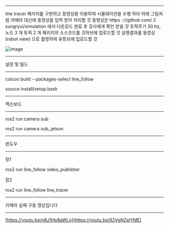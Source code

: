 ***

line tracer 패키지를 구현하고 동영상을 이용하여 시뮬레이션을 수행
하라 아래 그림처럼 카메라 대신에 동영상을 입력 받아 처리할 것
동영상은 https :://github com/ 2 sungryul/simulation 에서 다운로드
완료 후 강사에게 확인 받을 것 토픽주기 30 hz, 노드 3 개 토픽 2 개
패키지의 소스코드를 깃허브에 업로드할 것
실행결과를 동영상 (robot view) 으로 촬영하여 유튜브에 업로드할 것


![image](https://github.com/user-attachments/assets/b9e46fe1-01aa-4ba3-93cc-7702345ceb1a)


***

설정 및 빌드

***

colcon build --packages-select line_follow

source install/setup.bash

***

젝슨보드

***

ros2 run camera sub

ros2 run camera sub_jetson

***

윈도우

***

창1

ros2 run line_follow video_publisher

창2

ros2 run line_follow line_tracer
***

카메라 실제 구동 영상입니다

***

[https://youtu.be/n8J1Hp8aWLo](https://youtu.be/62VgNZelYME)
